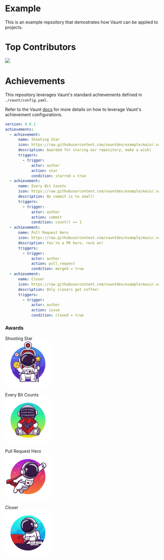 # Example
This is an example repsoitory that demostrates how Vaunt can be applied to projects. 


# Top Contributors 
<p>
  <img src="https://api.vaunt.dev/v1/github/entities/VauntDev/repositories/example/contributors?format=svg&limit=10" width="350" />
</p>


# Achievements 

This repository leverages Vaunt's standard achievements defined in `./vaunt/config.yaml`. 

Refer to the Vaunt [docs](https://docs.vaunt.dev) for more details on how to leverage Vaunt's achievement configurations. 

```yaml
version: 0.0.1
achievements:
  - achievement:
      name: Shooting Star
      icon: https://raw.githubusercontent.com/vauntdev/example/main/.vaunt/shooting_star.png
      description: Awarded for staring our repository, make a wish!
      triggers:
        - trigger:
            actor: author
            action: star
            condition: starred = true
  - achievement:
      name: Every Bit Counts
      icon: https://raw.githubusercontent.com/vauntdev/example/main/.vaunt/every_bit_counts.png
      description: No commit is to small!
      triggers:
        - trigger:
            actor: author
            action: commit
            condition: count() >= 1
  - achievement:
      name: Pull Request Hero
      icon: https://raw.githubusercontent.com/vauntdev/example/main/.vaunt/pull_request_hero.png
      description: You're a PR hero, rock on!
      triggers:
        - trigger:
            actor: author
            action: pull_request
            condition: merged = true
  - achievement:
      name: Closer
      icon: https://raw.githubusercontent.com/vauntdev/example/main/.vaunt/closer.png
      description: Only closers get coffee!
      triggers:
        - trigger:
            actor: author
            action: issue
            condition: closed = true
```

### Awards 
<p>
  <div> Shooting Star </div>
  <img src="https://raw.githubusercontent.com/vauntdev/example/main/.vaunt/shooting_star.png" width="150" />
</p>
<p>
  <div> Every Bit Counts </div>
  <img src="https://raw.githubusercontent.com/vauntdev/example/main/.vaunt/every_bit_counts.png" width="150" />
</p>
<p>
  <div> Pull Request Hero <div>
  <img src="https://raw.githubusercontent.com/vauntdev/example/main/.vaunt/pull_request_hero.png" width="150" />
</p>
<p>
  <div> Closer </div> 
  <img src="https://raw.githubusercontent.com/vauntdev/example/main/.vaunt/closer.png" width="150" />
</p>

